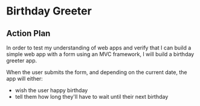 # Birthday Greeter

## Action Plan

In order to test my understanding of web apps and verify that I can build a simple web app with a form using an MVC framework, I will build a birthday greeter app.



When the user submits the form, and depending on the current date, the app will either:
 - wish the user happy birthday
 - tell them how long they'll have to wait until their next birthday

